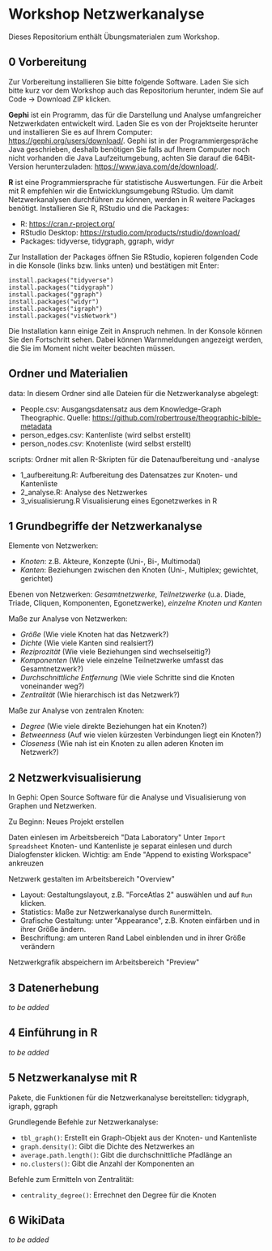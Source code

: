 # Workshop Netzwerkanalyse

Dieses Repositorium enthält Übungsmaterialen zum Workshop. 

## 0 Vorbereitung
Zur Vorbereitung installieren Sie bitte folgende Software. Laden Sie sich bitte kurz vor dem Workshop auch das Repositorium herunter, indem Sie auf Code -> Download ZIP klicken. 

**Gephi**
ist ein Programm, das für die Darstellung und Analyse umfangreicher Netzwerkdaten entwickelt wird. Laden Sie es von der Projektseite herunter und installieren Sie es auf Ihrem Computer: https://gephi.org/users/download/. Gephi ist in der Programmiergespräche Java geschrieben, deshalb benötigen Sie falls auf Ihrem Computer noch nicht vorhanden die Java Laufzeitumgebung, achten Sie darauf die 64Bit-Version herunterzuladen: https://www.java.com/de/download/.


**R**
ist eine Programmiersprache für statistische Auswertungen. Für die Arbeit mit R empfehlen wir die Entwicklungsumgebung RStudio. Um damit Netzwerkanalysen durchführen zu können, werden in R weitere Packages benötigt. Installieren Sie R, RStudio und die Packages:

- R: https://cran.r-project.org/
- RStudio Desktop: https://rstudio.com/products/rstudio/download/
- Packages: tidyverse, tidygraph, ggraph, widyr

Zur Installation der Packages öffnen Sie RStudio, kopieren folgenden Code in die Konsole (links bzw. links unten) und bestätigen mit Enter:
```
install.packages("tidyverse")
install.packages("tidygraph")
install.packages("ggraph")
install.packages("widyr")
install.packages("igraph")
install.packages("visNetwork")
```

Die Installation kann einige Zeit in Anspruch nehmen. In der Konsole können Sie den Fortschritt sehen. Dabei können Warnmeldungen angezeigt werden, die Sie im Moment nicht weiter beachten müssen.

## Ordner und Materialien
data: In diesem Ordner sind alle Dateien für die Netzwerkanalyse abgelegt:
- People.csv: Ausgangsdatensatz aus dem Knowledge-Graph Theographic. Quelle: https://github.com/robertrouse/theographic-bible-metadata
- person_edges.csv: Kantenliste (wird selbst erstellt)
- person_nodes.csv: Knotenliste (wird selbst erstellt)

scripts: Ordner mit allen R-Skripten für die Datenaufbereitung und -analyse
- 1_aufbereitung.R: Aufbereitung des Datensatzes zur Knoten- und Kantenliste
- 2_analyse.R: Analyse des Netzwerkes
- 3_visualisierung.R Visualisierung eines Egonetzwerkes in R 

## 1 Grundbegriffe der Netzwerkanalyse
Elemente von Netzwerken: 
- *Knoten*: z.B. Akteure, Konzepte (Uni-, Bi-, Multimodal)
- *Kanten*: Beziehungen zwischen den Knoten (Uni-, Multiplex; gewichtet, gerichtet)

Ebenen von Netzwerken: *Gesamtnetzwerke*, *Teilnetzwerke* (u.a. Diade, Triade, Cliquen, Komponenten, Egonetzwerke), *einzelne Knoten und Kanten*

Maße zur Analyse von Netzwerken: 
- *Größe* (Wie viele Knoten hat das Netzwerk?) 
- *Dichte* (Wie viele Kanten sind realsiert?)
- *Reziprozität* (Wie viele Beziehungen sind wechselseitig?)
- *Komponenten* (Wie viele einzelne Teilnetzwerke umfasst das Gesamtnetzwerk?)
- *Durchschnittliche Entfernung* (Wie viele Schritte sind die Knoten voneinander weg?)
- *Zentralität* (Wie hierarchisch ist das Netzwerk?)

Maße zur Analyse von zentralen Knoten:
- *Degree* (Wie viele direkte Beziehungen hat ein Knoten?)
- *Betweenness* (Auf wie vielen kürzesten Verbindungen liegt ein Knoten?)
- *Closeness* (Wie nah ist ein Knoten zu allen aderen Knoten im Netzwerk?)

## 2 Netzwerkvisualisierung 

In Gephi: Open Source Software für die Analyse und Visualisierung von Graphen und Netzwerken.

Zu Beginn: Neues Projekt erstellen 

Daten einlesen im Arbeitsbereich "Data Laboratory" 
Unter ```Import Spreadsheet``` Knoten- und Kantenliste je separat einlesen und durch Dialogfenster klicken. Wichtig: am Ende "Append to existing Workspace" ankreuzen

Netzwerk gestalten im Arbeitsbereich "Overview"
- Layout: Gestaltungslayout, z.B. "ForceAtlas 2" auswählen und auf ```Run``` klicken. 
- Statistics: Maße zur Netzwerkanalyse durch ```Run```ermitteln.
- Grafische Gestaltung: unter "Appearance", z.B. Knoten einfärben und in ihrer Größe ändern. 
- Beschriftung: am unteren Rand Label einblenden und in ihrer Größe verändern

Netzwerkgrafik abspeichern im Arbeitsbereich "Preview"

## 3 Datenerhebung 

*to be added*

## 4 Einführung in R 

*to be added*

## 5 Netzwerkanalyse mit R

Pakete, die Funktionen für die Netzwerkanalyse bereitstellen: tidygraph, igraph, ggraph

Grundlegende Befehle zur Netzwerkanalyse: 
- ```tbl_graph()```: Erstellt ein Graph-Objekt aus der Knoten- und Kantenliste 
- ```graph.density()```: Gibt die Dichte des Netzwerkes an 
- ```average.path.length()```: Gibt die durchschnittliche Pfadlänge an
- ```no.clusters()```: Gibt die Anzahl der Komponenten an

Befehle zum Ermitteln von Zentralität:
- ```centrality_degree()```: Errechnet den Degree für die Knoten 


## 6 WikiData

*to be added*


